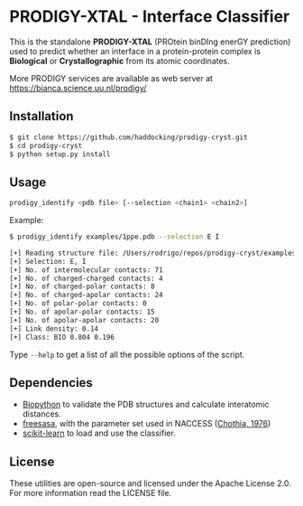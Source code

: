 # PRODIGY-XTAL - Interface Classifier

This is the standalone **PRODIGY-XTAL** (PROtein binDIng enerGY prediction) used to predict whether an interface in a protein-protein complex is **Biological** or **Crystallographic** from its atomic coordinates.

More PRODIGY services are available as web server at https://bianca.science.uu.nl/prodigy/


## Installation
```bash
$ git clone https://github.com/haddocking/prodigy-cryst.git
$ cd prodigy-cryst
$ python setup.py install
```

## Usage

```bash
prodigy_identify <pdb file> [--selection <chain1> <chain2>]
```

Example:
```bash
$ prodigy_identify examples/1ppe.pdb --selection E I

[+] Reading structure file: /Users/rodrigo/repos/prodigy-cryst/examples/1ppe.pdb
[+] Selection: E, I
[+] No. of intermolecular contacts: 71
[+] No. of charged-charged contacts: 4
[+] No. of charged-polar contacts: 8
[+] No. of charged-apolar contacts: 24
[+] No. of polar-polar contacts: 0
[+] No. of apolar-polar contacts: 15
[+] No. of apolar-apolar contacts: 20
[+] Link density: 0.14
[+] Class: BIO 0.804 0.196
```

Type `--help` to get a list of all the possible options of the script.

## Dependencies
* [Biopython](www.biopython.org) to validate the PDB structures and calculate interatomic distances.
* [freesasa](https://github.com/mittinatten/freesasa), with the parameter set used in NACCESS ([Chothia, 1976](http://www.ncbi.nlm.nih.gov/pubmed/994183))
* [scikit-learn](https://github.com/scikit-learn/scikit-learn) to load and use the classifier.


## License
These utilities are open-source and licensed under the Apache License 2.0. For more information read the LICENSE file.

